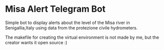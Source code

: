 # Misa Alert Telegram Bot
Simple bot to display alerts about the level of the Misa river in Senigallia,Italy using data from the protezione civile hydrometers.

The makefile for creating the virtual environment is not made by me, but the creator wants it open source :)
